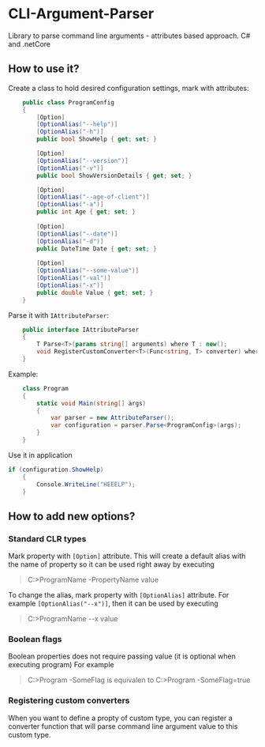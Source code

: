 # CLI-Argument-Parser
Library to parse command line arguments - attributes based approach. C# and .netCore

## How to use it?

Create a class to hold desired configuration settings, mark with attributes:

```csharp
    public class ProgramConfig
    {
        [Option]
        [OptionAlias("--help")]
        [OptionAlias("-h")]
        public bool ShowHelp { get; set; }

        [Option]
        [OptionAlias("--version")]
        [OptionAlias("-v")]
        public bool ShowVersionDetails { get; set; }

        [Option]
        [OptionAlias("--age-of-client")]
        [OptionAlias("-a")]
        public int Age { get; set; }
        
        [Option]
        [OptionAlias("--date")]
        [OptionAlias("-d")]
        public DateTime Date { get; set; }
        
        [Option]
        [OptionAlias("--some-value")]
        [OptionAlias("-val")]
        [OptionAlias("-x")]
        public double Value { get; set; }
    }
```


Parse it with `IAttributeParser`:
```csharp
    public interface IAttributeParser
    {
        T Parse<T>(params string[] arguments) where T : new();
        void RegisterCustomConverter<T>(Func<string, T> converter) where T : class;
    }
```

Example:
```csharp
    class Program
    {
        static void Main(string[] args)
        {
            var parser = new AttributeParser();
            var configuration = parser.Parse<ProgramConfig>(args);
        }
    }
```

Use it in application
```csharp
if (configuration.ShowHelp)
    {
        Console.WriteLine("HEEELP");
    }
```

## How to add new options?
### Standard CLR types
Mark property with `[Option]` attribute.
This will create a default alias with the name of property so it can be used right away by executing
> C:\>ProgramName -PropertyName value

To change the alias, mark property with `[OptionAlias]` attribute.
For example `[OptionAlias("--x")]`, then it can be used by executing 
> C:\>ProgramName --x value

### Boolean flags
Boolean properties does not require passing value (it is optional when executing program)
For example
> C:\>Program -SomeFlag
is equivalen to 
> C:\>Program -SomeFlag=true

### Registering custom converters
When you want to define a propty of custom type, you can register a converter function that will parse command line argument value to this custom type.
